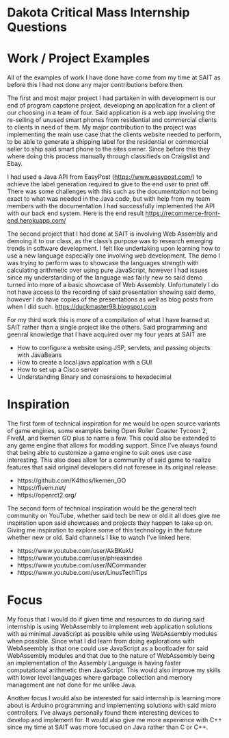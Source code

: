 # Dakota Critical Mass Internship Questions

# Work / Project Examples
All of the examples of work I have done have come from my time at SAIT as before this I had not done any major contributions before then.

The first and most major project I had partaken in with development is our end of program capstone project, developing an application for a client of our choosing in a team of four. Said application is a web app involving the re-selling of unused smart phones from residential and commercial clients to clients in need of them. My major contribution to the project was implementing the main use case that the clients website needed to perform, to be able to generate a shipping label for the residential or commercial seller to ship said smart phone to the sites owner. Since before this they where doing this process manually through classifieds on Craigslist and Ebay. 

I had used a Java API from EasyPost (https://www.easypost.com/) to achieve the label generation required to give to the end user to print off. There was some challenges with this such as the documentation not being exact to what was needed in the Java code, but with help from my team members with the documentation I had successfully implemented the API with our back end system. Here is the end result https://recommerce-front-end.herokuapp.com/

The second project that I had done at SAIT is involving Web Assembly and demoing it to our class, as the class’s purpose was to research emerging trends in software development. I felt like undertaking upon learning how to use a new language especially one involving web development. The demo I was trying to perform was to showcase the languages strength with calculating arithmetic over using pure JavaScript, however I had issues since my understanding of the language was fairly new so said demo turned into more of a basic showcase of Web Assembly. Unfortunately I do not have access to the recording of said presentation showing said demo, however I do have copies of the presentations as well as blog posts from when I did such. https://duckmaster98.blogspot.com

For my third work this is more of a compilation of what I have learned at SAIT rather than a single project like the others. Said programming and geenral knowledge that I have acquired over my four years at SAIT are
<ul>
  <li>How to configure a website using JSP, servlets, and passing objects with JavaBeans</li>
  <li>How to create a local java applcation with a GUI</li>
  <li>How to set up a Cisco server</li>
  <li>Understanding Binary and consersions to hexadecimal</li>
</ul>

# Inspiration
The first form of technical inspiration for me would be open source variants of game engines, some examples being Open Roller Coaster Tycoon 2, FiveM, and Ikemen GO plus to name a few. This could also be extended to any game engine that allows for modding support. Since I’ve always found that being able to customize a game engine to suit ones use case interesting. This also does allow for a community of said game to realize features that said original developers did not foresee in its original release.
<ul>
  <li>https://github.com/K4thos/Ikemen_GO</li>
  <li>https://fivem.net/</li>
  <li>https://openrct2.org/</li>
</ul>

The second form of technical inspiration would be the general tech community on YouTube, whether said tech be new or old it all does give me inspiration upon said showcases and projects they happen to take up on. Giving me inspiration to explore some of this technology in the future whether new or old. Said channels I like to watch I’ve linked here.
<ul>
  <li>https://www.youtube.com/user/AkBKukU</li>
  <li>https://www.youtube.com/user/phreakindee</li>
  <li>https://www.youtube.com/user/NCommander</li>
  <li>https://www.youtube.com/user/LinusTechTips</li>
</ul>

# Focus
My focus that I would do if given time and resources to do during said internship is using WebAssembly to implement web application solutions with as minimal JavaScript as possible while using WebAssembly modules when possible. Since what I did learn from doing explorations with WebAseembly is that one could use JavaScript as a bootloader for said WebAssembly modules and that due to the nature of WebAssembly being an implementation of the Assembly Language is having faster computational arithmetic then JavaScript. This would also improve my skills with lower level languages where garbage collection and memory management are not done for me unlike Java.

Another focus I would also be interested for said internship is learning more about is Arduino programming and implementing solutions with said micro controllers. I’ve always personally found them interesting devices to develop and implement for. It would also give me more experience with C++ since my time at SAIT was more focused on Java rather than C or C++.

